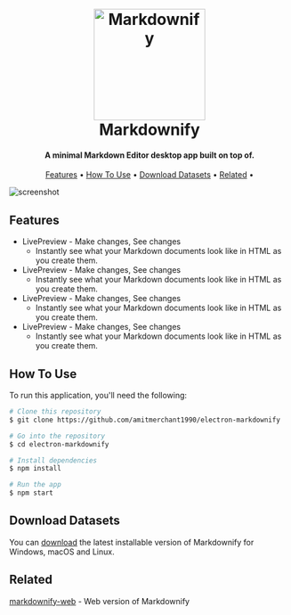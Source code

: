
<h1 align="center">
  <br>
  <img src="https://raw.githubusercontent.com/amitmerchant1990/electron-markdownify/master/app/img/markdownify.png" alt="Markdownify" width="200">
  <br>
  Markdownify
  <br>
</h1>

<h4 align="center">A minimal Markdown Editor desktop app built on top of.</h4>



<p align="center">
  <a href="#features">Features</a> •
  <a href="#how-to-use">How To Use</a> •
  <a href="#download-datasets">Download Datasets</a> •
  <a href="#related">Related</a> •
</p>

![screenshot](https://raw.githubusercontent.com/amitmerchant1990/electron-markdownify/master/app/img/markdownify.gif)

## Features

* LivePreview - Make changes, See changes
  - Instantly see what your Markdown documents look like in HTML as you create them.
* LivePreview - Make changes, See changes
  - Instantly see what your Markdown documents look like in HTML as you create them.
* LivePreview - Make changes, See changes
  - Instantly see what your Markdown documents look like in HTML as you create them.
* LivePreview - Make changes, See changes
  - Instantly see what your Markdown documents look like in HTML as you create them.

## How To Use

To run this application, you'll need the following:

```bash
# Clone this repository
$ git clone https://github.com/amitmerchant1990/electron-markdownify

# Go into the repository
$ cd electron-markdownify

# Install dependencies
$ npm install

# Run the app
$ npm start
```

## Download Datasets

You can [download](https://github.com/amitmerchant1990/electron-markdownify/releases/tag/v1.2.0) the latest installable version of Markdownify for Windows, macOS and Linux.

## Related

[markdownify-web](https://github.com/amitmerchant1990/markdownify-web) - Web version of Markdownify


